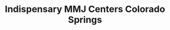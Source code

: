 ---
title: "Indispensary MMJ Centers Colorado Springs"
url: /colorado-springs/indispensary-mmj-centers-colorado-springs/
shop: cannabis
---
